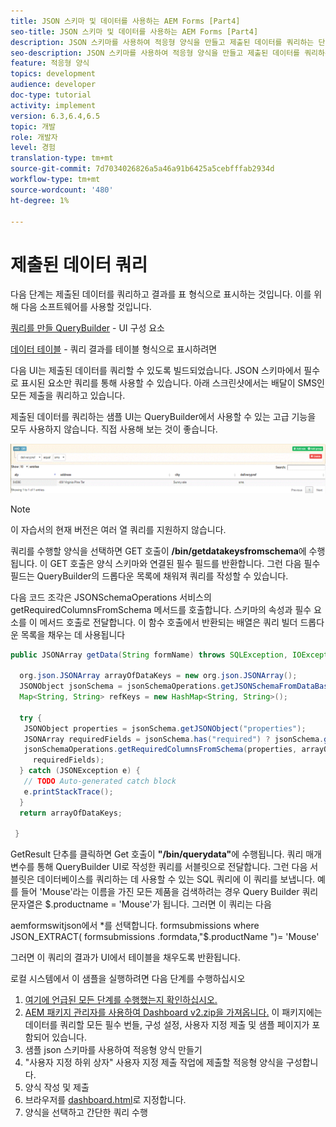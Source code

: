 ```yaml
---
title: JSON 스키마 및 데이터를 사용하는 AEM Forms [Part4]
seo-title: JSON 스키마 및 데이터를 사용하는 AEM Forms [Part4]
description: JSON 스키마를 사용하여 적응형 양식을 만들고 제출된 데이터를 쿼리하는 단계를 단계별로 안내합니다.
seo-description: JSON 스키마를 사용하여 적응형 양식을 만들고 제출된 데이터를 쿼리하는 단계를 단계별로 안내합니다.
feature: 적응형 양식
topics: development
audience: developer
doc-type: tutorial
activity: implement
version: 6.3,6.4,6.5
topic: 개발
role: 개발자
level: 경험
translation-type: tm+mt
source-git-commit: 7d7034026826a5a46a91b6425a5cebfffab2934d
workflow-type: tm+mt
source-wordcount: '480'
ht-degree: 1%

---
```



# 제출된 데이터 쿼리


다음 단계는 제출된 데이터를 쿼리하고 결과를 표 형식으로 표시하는 것입니다. 이를 위해 다음 소프트웨어를 사용할 것입니다.

[쿼리를 만들 QueryBuilder](https://querybuilder.js.org/)  - UI 구성 요소

[데이터 테이블](https://datatables.net/) - 쿼리 결과를 테이블 형식으로 표시하려면

다음 UI는 제출된 데이터를 쿼리할 수 있도록 빌드되었습니다. JSON 스키마에서 필수로 표시된 요소만 쿼리를 통해 사용할 수 있습니다. 아래 스크린샷에서는 배달이 SMS인 모든 제출을 쿼리하고 있습니다.

제출된 데이터를 쿼리하는 샘플 UI는 QueryBuilder에서 사용할 수 있는 고급 기능을 모두 사용하지 않습니다. 직접 사용해 보는 것이 좋습니다.

![querybuilder](assets/querybuilderui.gif)

>[!NOTE]
>
>이 자습서의 현재 버전은 여러 열 쿼리를 지원하지 않습니다.

쿼리를 수행할 양식을 선택하면 GET 호출이 **/bin/getdatakeysfromschema**&#x200B;에 수행됩니다. 이 GET 호출은 양식 스키마와 연결된 필수 필드를 반환합니다. 그런 다음 필수 필드는 QueryBuilder의 드롭다운 목록에 채워져 쿼리를 작성할 수 있습니다.

다음 코드 조각은 JSONSchemaOperations 서비스의 getRequiredColumnsFromSchema 메서드를 호출합니다. 스키마의 속성과 필수 요소를 이 메서드 호출로 전달합니다. 이 함수 호출에서 반환되는 배열은 쿼리 빌더 드롭다운 목록을 채우는 데 사용됩니다

```java
public JSONArray getData(String formName) throws SQLException, IOException {

  org.json.JSONArray arrayOfDataKeys = new org.json.JSONArray();
  JSONObject jsonSchema = jsonSchemaOperations.getJSONSchemaFromDataBase(formName);
  Map<String, String> refKeys = new HashMap<String, String>();

  try {
   JSONObject properties = jsonSchema.getJSONObject("properties");
   JSONArray requiredFields = jsonSchema.has("required") ? jsonSchema.getJSONArray("required") : null;
   jsonSchemaOperations.getRequiredColumnsFromSchema(properties, arrayOfDataKeys, "", jsonSchema, refKeys,
     requiredFields);
  } catch (JSONException e) {
   // TODO Auto-generated catch block
   e.printStackTrace();
  }
  return arrayOfDataKeys;

 }
```

GetResult 단추를 클릭하면 Get 호출이 **&quot;/bin/querydata&quot;**&#x200B;에 수행됩니다. 쿼리 매개 변수를 통해 QueryBuilder UI로 작성한 쿼리를 서블릿으로 전달합니다. 그런 다음 서블릿은 데이터베이스를 쿼리하는 데 사용할 수 있는 SQL 쿼리에 이 쿼리를 보냅니다. 예를 들어 &#39;Mouse&#39;라는 이름을 가진 모든 제품을 검색하려는 경우 Query Builder 쿼리 문자열은 $.productname = &#39;Mouse&#39;가 됩니다. 그러면 이 쿼리는 다음

aemformswitjson에서 *를 선택합니다.  formsubmissions where JSON_EXTRACT( formsubmissions .formdata,&quot;$.productName &quot;)= &#39;Mouse&#39;

그러면 이 쿼리의 결과가 UI에서 테이블을 채우도록 반환됩니다.

로컬 시스템에서 이 샘플을 실행하려면 다음 단계를 수행하십시오

1. [여기에 언급된 모든 단계를 수행했는지 확인하십시오.](part2.md)
1. [AEM 패키지 관리자를 사용하여 Dashboard v2.zip을 가져옵니다.](assets/dashboardv2.zip) 이 패키지에는 데이터를 쿼리할 모든 필수 번들, 구성 설정, 사용자 지정 제출 및 샘플 페이지가 포함되어 있습니다.
1. 샘플 json 스키마를 사용하여 적응형 양식 만들기
1. &quot;사용자 지정 하위 상자&quot; 사용자 지정 제출 작업에 제출할 적응형 양식을 구성합니다.
1. 양식 작성 및 제출
1. 브라우저를 [dashboard.html](http://localhost:4502/content/AemForms/dashboard.html)로 지정합니다.
1. 양식을 선택하고 간단한 쿼리 수행

